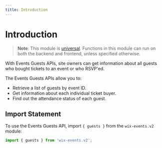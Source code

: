 ```yaml
---
title: Introduction
---
```

# Introduction


>**Note**: This module is [universal](/api-overview/api-versions#universal-modules). Functions in this module can run on both the backend and frontend, unless specified otherwise.

With Events Guests APIs, site owners can get information about all guests who bought tickets to an event or who RSVP'ed.  

The Events Guests APIs allow you to:  

- Retrieve a list of guests by event ID.
- Get information about each individual ticket buyer.
- Find out the attendance status of each guest.

## Import Statement

To use the Events Guests API, import `{ guests }` from the `wix-events.v2` module:

```javascript
import { guests } from 'wix-events.v2';
```


